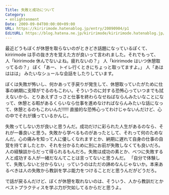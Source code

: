 ```yaml
---
Title: 失敗と成功について
Category:
- enlightenment
Date: 2009-09-04T00:00:00+09:00
URL: https://kiririmode.hatenablog.jp/entry/20090904/p1
EditURL: https://blog.hatena.ne.jp/kiririmode/kiririmode.hatenablog.jp/atom/entry/8454420450078212653
---
```



最近どうもぼくが休憩を取らないのがときどき話題になっているぽくて、kiririmode は手の抜き方を覚えた方が良いって言われました。それでもって、
人「kiririmode 休んでないよね。疲れないの？」
人「kiririmode はいつ休憩取ってるの？」
ぼく「あー、トイレ行くときにちょっと取ってますよ。」
人「あはははは」
みたいなシュールな会話をしたりしています。

ぼくは失敗が怖いし、何かあって手戻りが発生して、休憩取っていたがために仕事の納期に支障がでるのもこわい。そういうのに対する恐怖心っていつまでも拭えないから、とりあえずさっさと仕事を終わらなせねばならんみたいなことになって、休憩とる暇があるくらいなら仕事を進めなければならんみたいな話になって、休憩とるのもこわいんだ!!!!! 直接的な恐怖心ってわけじゃないんだけど、心の中でそれが燻っているかんじ。

失敗ってしない方が良いと思うんだ。成功だけに彩られた人生があるのなら、それが一番良いと思う。失敗から学べるものがあったとして、それって何のためなんだ。心の痛みを知って人に優しくなれますとか、納期に遅れて自身の仕事の自覚を持てましたとか、それを分かるために別にお前が失敗しなくても良いだろ。人の経験談からだって得られるもんだろ。失敗は成功の素とか、べつに失敗する人と成功する人が一緒だなんてことは言ってないと思うんだ。
「自分で体験して、失敗しないと分からない」っていうのはただの諦めなんじゃないか。本来あるべきは人の失敗から教訓を学ぶ能力をつけることだと思うんだがどうだろ。

で話が戻るんだけど、ぼくが休憩を取れないのは、そういう、人から教訓だとかベストプラクティスを学ぶ力が欠如してるからだと思うよ。
